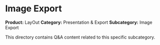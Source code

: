# Image Export

**Product:** LayOut
**Category:** Presentation & Export
**Subcategory:** Image Export

This directory contains Q&A content related to this specific subcategory.
